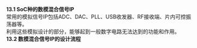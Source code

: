 **13.1 SoC种的数模混合信号IP**    
常用的模拟信号IP包括ADC、DAC、PLL、USB收发器、RF接收端、片内可控振荡器等。   
利用这些模拟设计的部分，能够起到一般数字电路无法达到的功能和作用。   
**13.2 数模混合信号IP的设计流程**    

